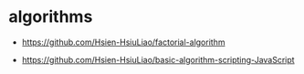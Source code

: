 # algorithms

- https://github.com/Hsien-HsiuLiao/factorial-algorithm

- https://github.com/Hsien-HsiuLiao/basic-algorithm-scripting-JavaScript

